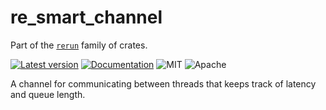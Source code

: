 # re_smart_channel

Part of the [`rerun`](https://github.com/rerun-io/rerun) family of crates.

[![Latest version](https://img.shields.io/crates/v/re_smart_channel.svg)](https://crates.io/crates/re_smart_channel)
[![Documentation](https://docs.rs/re_smart_channel/badge.svg)](https://docs.rs/re_smart_channel)
![MIT](https://img.shields.io/badge/license-MIT-blue.svg)
![Apache](https://img.shields.io/badge/license-Apache-blue.svg)

A channel for communicating between threads that keeps track of latency and queue length.
